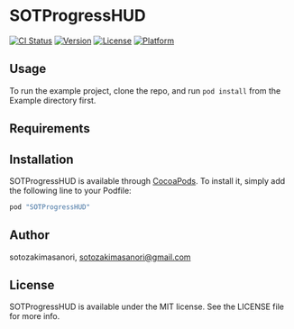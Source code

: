 # SOTProgressHUD

[![CI Status](http://img.shields.io/travis/sotozakimasanori/SOTProgressHUD.svg?style=flat)](https://travis-ci.org/sotozakimasanori/SOTProgressHUD)
[![Version](https://img.shields.io/cocoapods/v/SOTProgressHUD.svg?style=flat)](http://cocoapods.org/pods/SOTProgressHUD)
[![License](https://img.shields.io/cocoapods/l/SOTProgressHUD.svg?style=flat)](http://cocoapods.org/pods/SOTProgressHUD)
[![Platform](https://img.shields.io/cocoapods/p/SOTProgressHUD.svg?style=flat)](http://cocoapods.org/pods/SOTProgressHUD)

## Usage

To run the example project, clone the repo, and run `pod install` from the Example directory first.

## Requirements

## Installation

SOTProgressHUD is available through [CocoaPods](http://cocoapods.org). To install
it, simply add the following line to your Podfile:

```ruby
pod "SOTProgressHUD"
```

## Author

sotozakimasanori, sotozakimasanori@gmail.com

## License

SOTProgressHUD is available under the MIT license. See the LICENSE file for more info.
